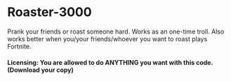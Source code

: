 # Roaster-3000
Prank your friends or roast someone hard. Works as an one-time troll. Also works better when you/your friends/whoever you want to roast plays Fortnite.
#### Licensing: You are allowed to do ANYTHING you want with this code. (Download your copy)
